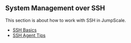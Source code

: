 ## System Management over SSH

This section is about how to work with SSH in JumpScale.

* [SSH Basics](SSHBasics.md)
* [SSH Agent Tips](SSHKeysAgent.md)